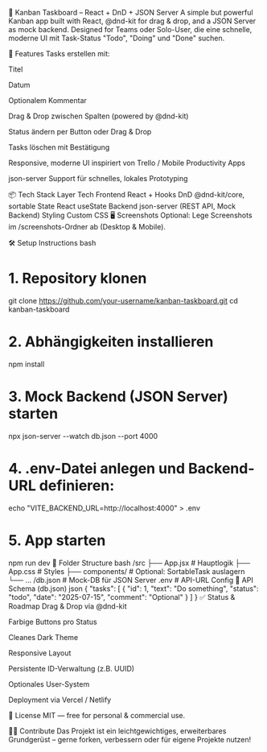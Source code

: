 📌 Kanban Taskboard – React + DnD + JSON Server
A simple but powerful Kanban app built with React, @dnd-kit for drag & drop, and a JSON Server as mock backend.
Designed for Teams oder Solo-User, die eine schnelle, moderne UI mit Task-Status "Todo", "Doing" und "Done" suchen.

🚀 Features
Tasks erstellen mit:

Titel

Datum

Optionalem Kommentar

Drag & Drop zwischen Spalten (powered by @dnd-kit)

Status ändern per Button oder Drag & Drop

Tasks löschen mit Bestätigung

Responsive, moderne UI inspiriert von Trello / Mobile Productivity Apps

json-server Support für schnelles, lokales Prototyping

📦 Tech Stack
Layer	Tech
Frontend	React + Hooks
DnD	@dnd-kit/core, sortable
State	React useState
Backend	json-server (REST API, Mock Backend)
Styling	Custom CSS
🖥️ Screenshots
Optional: Lege Screenshots im /screenshots-Ordner ab (Desktop & Mobile).

🛠️ Setup Instructions
bash
# 1. Repository klonen
git clone https://github.com/your-username/kanban-taskboard.git
cd kanban-taskboard

# 2. Abhängigkeiten installieren
npm install

# 3. Mock Backend (JSON Server) starten
npx json-server --watch db.json --port 4000

# 4. .env-Datei anlegen und Backend-URL definieren:
echo "VITE_BACKEND_URL=http://localhost:4000" > .env

# 5. App starten
npm run dev
📁 Folder Structure
bash
/src
  ├── App.jsx         # Hauptlogik
  ├── App.css         # Styles
  ├── components/     # Optional: SortableTask auslagern
  └── ...
/db.json              # Mock-DB für JSON Server
.env                  # API-URL Config
🧪 API Schema (db.json)
json
{
  "tasks": [
    {
      "id": 1,
      "text": "Do something",
      "status": "todo",
      "date": "2025-07-15",
      "comment": "Optional"
    }
  ]
}
✅ Status & Roadmap
Drag & Drop via @dnd-kit

Farbige Buttons pro Status

Cleanes Dark Theme

Responsive Layout

Persistente ID-Verwaltung (z.B. UUID)

Optionales User-System

Deployment via Vercel / Netlify

📄 License
MIT — free for personal & commercial use.

👩‍💻 Contribute
Das Projekt ist ein leichtgewichtiges, erweiterbares Grundgerüst – gerne forken, verbessern oder für eigene Projekte nutzen!